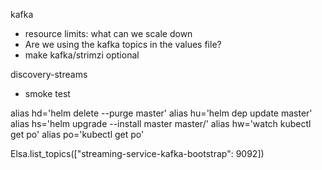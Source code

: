 kafka
- resource limits: what can we scale down
- Are we using the kafka topics in the values file?
- make kafka/strimzi optional



discovery-streams
- smoke test


alias hd='helm delete --purge master'
alias hu='helm dep update master'
alias hs='helm upgrade --install master master/'
alias hw='watch kubectl get po'
alias po='kubectl get po'

Elsa.list_topics(["streaming-service-kafka-bootstrap": 9092])